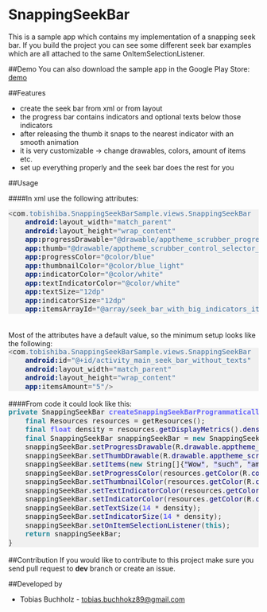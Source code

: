 SnappingSeekBar
===============
 
This is a sample app which contains my implementation of a snapping seek bar. If you build the project you can see some different seek bar examples which are all attached to the same OnItemSelectionListener.
 
##Demo
You can also download the sample app in the Google Play Store: [demo](https://play.google.com/store/apps/details?id=com.tobishiba.SnappingSeekBarSample)
 
##Features
 - create the seek bar from xml or from layout
 - the progress bar contains indicators and optional texts below those indicators
 - after releasing the thumb it snaps to the nearest indicator with an smooth animation
 - it is very customizable -> change drawables, colors, amount of items etc.
 - set up everything properly and the seek bar does the rest for you
 
##Usage
 
####In xml use the following attributes:
<div style="background: #f0f0f0; overflow:auto;width:auto;"><pre style="margin: 0; line-height: 125%"><span style="color: #666666">&lt;</span>com<span style="color: #666666">.</span><span style="color: #4070a0">tobishiba</span><span style="color: #666666">.</span><span style="color: #4070a0">SnappingSeekBarSample</span><span style="color: #666666">.</span><span style="color: #4070a0">views</span><span style="color: #666666">.</span><span style="color: #4070a0">SnappingSeekBar</span>
    <span style="color: #002070; font-weight: bold">android:</span>layout_width<span style="color: #666666">=</span><span style="color: #4070a0">&quot;match_parent&quot;</span>
    <span style="color: #002070; font-weight: bold">android:</span>layout_height<span style="color: #666666">=</span><span style="color: #4070a0">&quot;wrap_content&quot;</span>
    <span style="color: #002070; font-weight: bold">app:</span>progressDrawable<span style="color: #666666">=</span><span style="color: #4070a0">&quot;@drawable/apptheme_scrubber_progress_horizontal_holo_light&quot;</span>
    <span style="color: #002070; font-weight: bold">app:</span>thumb<span style="color: #666666">=</span><span style="color: #4070a0">&quot;@drawable/apptheme_scrubber_control_selector_holo_light&quot;</span>
    <span style="color: #002070; font-weight: bold">app:</span>progressColor<span style="color: #666666">=</span><span style="color: #4070a0">&quot;@color/blue&quot;</span>
    <span style="color: #002070; font-weight: bold">app:</span>thumbnailColor<span style="color: #666666">=</span><span style="color: #4070a0">&quot;@color/blue_light&quot;</span>
    <span style="color: #002070; font-weight: bold">app:</span>indicatorColor<span style="color: #666666">=</span><span style="color: #4070a0">&quot;@color/white&quot;</span>
    <span style="color: #002070; font-weight: bold">app:</span>textIndicatorColor<span style="color: #666666">=</span><span style="color: #4070a0">&quot;@color/white&quot;</span>
    <span style="color: #002070; font-weight: bold">app:</span>textSize<span style="color: #666666">=</span><span style="color: #4070a0">&quot;12dp&quot;</span>
    <span style="color: #002070; font-weight: bold">app:</span>indicatorSize<span style="color: #666666">=</span><span style="color: #4070a0">&quot;12dp&quot;</span>
    <span style="color: #002070; font-weight: bold">app:</span>itemsArrayId<span style="color: #666666">=</span><span style="color: #4070a0">&quot;@array/seek_bar_with_big_indicators_items&quot;</span><span style="color: #666666">/&gt;</span>
</pre></div>
 
</br>
</br>
Most of the attributes have a default value, so the minimum setup looks like the following:
 
<div style="background: #f0f0f0; overflow:auto;width:auto;"><pre style="margin: 0; line-height: 125%"><span style="color: #666666">&lt;</span>com<span style="color: #666666">.</span><span style="color: #4070a0">tobishiba</span><span style="color: #666666">.</span><span style="color: #4070a0">SnappingSeekBarSample</span><span style="color: #666666">.</span><span style="color: #4070a0">views</span><span style="color: #666666">.</span><span style="color: #4070a0">SnappingSeekBar</span>
    <span style="color: #002070; font-weight: bold">android:</span>id<span style="color: #666666">=</span><span style="color: #4070a0">&quot;@+id/activity_main_seek_bar_without_texts&quot;</span>
    <span style="color: #002070; font-weight: bold">android:</span>layout_width<span style="color: #666666">=</span><span style="color: #4070a0">&quot;match_parent&quot;</span>
    <span style="color: #002070; font-weight: bold">android:</span>layout_height<span style="color: #666666">=</span><span style="color: #4070a0">&quot;wrap_content&quot;</span>
    <span style="color: #002070; font-weight: bold">app:</span>itemsAmount<span style="color: #666666">=</span><span style="color: #4070a0">&quot;5&quot;</span><span style="color: #666666">/&gt;</span>
</pre></div>
 
</br>
####From code it could look like this:
<div style="background: #f0f0f0; overflow:auto;width:auto;"><pre style="margin: 0; line-height: 125%"><span style="color: #228899; font-weight: bold">private</span> SnappingSeekBar <span style="color: #6666ff; font-weight: bold">createSnappingSeekBarProgrammatically</span><span style="color: #333333">()</span> <span style="color: #333333">{</span>
    <span style="color: #228899; font-weight: bold">final</span> Resources resources <span style="color: #333333">=</span> getResources<span style="color: #333333">();</span>
    <span style="color: #228899; font-weight: bold">final</span> <span style="color: #6666ff; font-weight: bold">float</span> density <span style="color: #333333">=</span> resources<span style="color: #333333">.</span><span style="color: #000077">getDisplayMetrics</span><span style="color: #333333">().</span><span style="color: #000077">density</span><span style="color: #333333">;</span>
    <span style="color: #228899; font-weight: bold">final</span> SnappingSeekBar snappingSeekBar <span style="color: #333333">=</span> <span style="color: #228899; font-weight: bold">new</span> SnappingSeekBar<span style="color: #333333">(</span><span style="color: #228899; font-weight: bold">this</span><span style="color: #333333">);</span>
    snappingSeekBar<span style="color: #333333">.</span><span style="color: #000077">setProgressDrawable</span><span style="color: #333333">(</span>R<span style="color: #333333">.</span><span style="color: #000077">drawable</span><span style="color: #333333">.</span><span style="color: #000077">apptheme_scrubber_progress_horizontal_holo_light</span><span style="color: #333333">);</span>
    snappingSeekBar<span style="color: #333333">.</span><span style="color: #000077">setThumbDrawable</span><span style="color: #333333">(</span>R<span style="color: #333333">.</span><span style="color: #000077">drawable</span><span style="color: #333333">.</span><span style="color: #000077">apptheme_scrubber_control_selector_holo_light</span><span style="color: #333333">);</span>
    snappingSeekBar<span style="color: #333333">.</span><span style="color: #000077">setItems</span><span style="color: #333333">(</span><span style="color: #228899; font-weight: bold">new</span> String<span style="color: #333333">[]{</span><span style="background-color: #e0e0ff">&quot;Wow&quot;</span><span style="color: #333333">,</span> <span style="background-color: #e0e0ff">&quot;such&quot;</span><span style="color: #333333">,</span> <span style="background-color: #e0e0ff">&quot;amazing&quot;</span><span style="color: #333333">});</span>
    snappingSeekBar<span style="color: #333333">.</span><span style="color: #000077">setProgressColor</span><span style="color: #333333">(</span>resources<span style="color: #333333">.</span><span style="color: #000077">getColor</span><span style="color: #333333">(</span>R<span style="color: #333333">.</span><span style="color: #000077">color</span><span style="color: #333333">.</span><span style="color: #000077">green_darker</span><span style="color: #333333">));</span>
    snappingSeekBar<span style="color: #333333">.</span><span style="color: #000077">setThumbnailColor</span><span style="color: #333333">(</span>resources<span style="color: #333333">.</span><span style="color: #000077">getColor</span><span style="color: #333333">(</span>R<span style="color: #333333">.</span><span style="color: #000077">color</span><span style="color: #333333">.</span><span style="color: #000077">yellow_light</span><span style="color: #333333">));</span>
    snappingSeekBar<span style="color: #333333">.</span><span style="color: #000077">setTextIndicatorColor</span><span style="color: #333333">(</span>resources<span style="color: #333333">.</span><span style="color: #000077">getColor</span><span style="color: #333333">(</span>R<span style="color: #333333">.</span><span style="color: #000077">color</span><span style="color: #333333">.</span><span style="color: #000077">red_darker</span><span style="color: #333333">));</span>
    snappingSeekBar<span style="color: #333333">.</span><span style="color: #000077">setIndicatorColor</span><span style="color: #333333">(</span>resources<span style="color: #333333">.</span><span style="color: #000077">getColor</span><span style="color: #333333">(</span>R<span style="color: #333333">.</span><span style="color: #000077">color</span><span style="color: #333333">.</span><span style="color: #000077">green_light</span><span style="color: #333333">));</span>
    snappingSeekBar<span style="color: #333333">.</span><span style="color: #000077">setTextSize</span><span style="color: #333333">(</span><span style="color: #6666ff; font-weight: bold">14</span> <span style="color: #333333">*</span> density<span style="color: #333333">);</span>
    snappingSeekBar<span style="color: #333333">.</span><span style="color: #000077">setIndicatorSize</span><span style="color: #333333">(</span><span style="color: #6666ff; font-weight: bold">14</span> <span style="color: #333333">*</span> density<span style="color: #333333">);</span>
    snappingSeekBar<span style="color: #333333">.</span><span style="color: #000077">setOnItemSelectionListener</span><span style="color: #333333">(</span><span style="color: #228899; font-weight: bold">this</span><span style="color: #333333">);</span>
    <span style="color: #228899; font-weight: bold">return</span> snappingSeekBar<span style="color: #333333">;</span>
<span style="color: #333333">}</span>
</pre></div>
 </br>
##Contribution
If you would like to contribute to this project make sure you send pull request to <b>dev</b> branch or create an issue.

##Developed by
* Tobias Buchholz - <tobias.buchhokz89@gmail.com>
